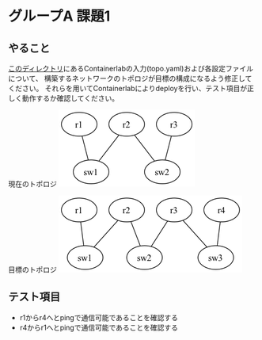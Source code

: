 # グループA 課題1

## やること

[このディレクトリ](./)にあるContainerlabの入力(topo.yaml)および各設定ファイルについて、
構築するネットワークのトポロジが目標の構成になるよう修正してください。
それらを用いてContainerlabによりdeployを行い、テスト項目が正しく動作するか確認してください。


現在のトポロジ
![](./start.png)

目標のトポロジ
![](./goal.png)


## テスト項目

- r1からr4へとpingで通信可能であることを確認する
- r4からr1へとpingで通信可能であることを確認する


